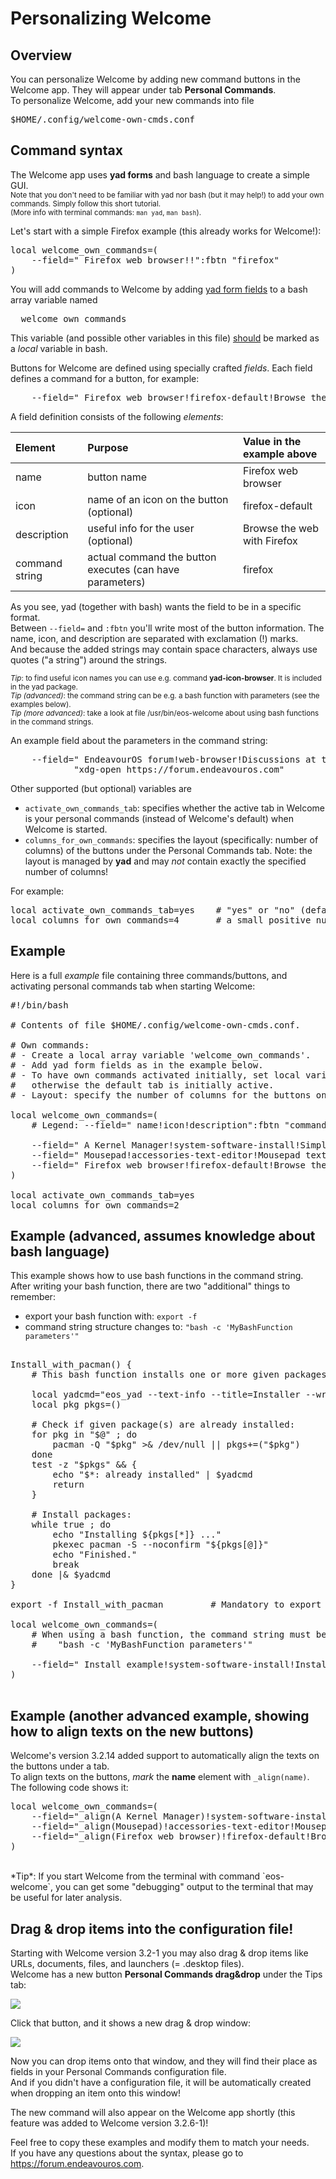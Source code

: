 # Personalizing Welcome

## Overview
You can personalize Welcome by adding new command buttons in the Welcome app. They will appear under tab **Personal Commands**.<br>
To personalize Welcome, add your new commands into file
<pre>
$HOME/.config/welcome-own-cmds.conf
</pre>

## Command syntax
The Welcome app uses **yad forms** and bash language to create a simple GUI.
<br>
<sub>Note that you don't need to be familiar with yad nor bash (but it may help!) to add your own commands.
Simply follow this short tutorial.<br>
(More info with terminal commands: `man yad`, `man bash`).
</sub>

Let's start with a simple Firefox example (this already works for Welcome!):
<pre>
local welcome_own_commands=(
    --field=" Firefox web browser!!":fbtn "firefox"
)
</pre>
You will add commands to Welcome by adding <u>yad form fields</u> to a bash array variable named
<pre>
  welcome_own_commands
</pre>
This variable (and possible other variables in this file) <u>should</u> be marked as a *local* variable in bash.<br>

Buttons for Welcome are defined using specially crafted *fields*. Each field defines a command for a button, for example:
<pre>
    --field=" Firefox web browser!firefox-default!Browse the web with Firefox":fbtn  "firefox"
</pre>

A field definition consists of the following *elements*:

Element | Purpose | Value in the example above
:--- | :--- | :---
name | button name | Firefox web browser
icon | name of an icon on the button (optional) | firefox-default
description | useful info for the user (optional) | Browse the web with Firefox
command string | actual command the button executes (can have parameters) | firefox

As you see, yad (together with bash) wants the field to be in a specific format.<br>
Between `--field=` and `:fbtn` you'll write most of the button information.
The name, icon, and description are separated with exclamation (!) marks.<br>
And because the added strings may contain space characters, always use quotes ("a string") around the strings.

<sub>*Tip*: to find useful icon names you can use e.g. command **yad-icon-browser**. It is included in the yad package.</sub><br>
<sub>*Tip (advanced)*: the command string can be e.g. a bash function with parameters (see the examples below).
</sub><br>
<sub>*Tip (more advanced)*: take a look at file /usr/bin/eos-welcome about using bash functions in the command strings.
</sub>

An example field about the parameters in the command string:
<pre>
    --field=" EndeavourOS forum!web-browser!Discussions at the EndeavourOS forum":fbtn
            "xdg-open https://forum.endeavouros.com"
</pre>

Other supported (but optional) variables are
- `activate_own_commands_tab`: specifies whether the active tab in Welcome is your personal commands (instead of Welcome's default) when Welcome is started.
- `columns_for_own_commands`: specifies the layout (specifically: number of columns) of the buttons under the Personal Commands tab. Note: the layout is managed by **yad** and may *not* contain exactly the specified number of columns!

For example:
<pre>
local activate_own_commands_tab=yes    # "yes" or "no" (default: no)
local columns_for_own_commands=4       # a small positive number (default: 2)
</pre>


## Example
Here is a full *example* file containing three commands/buttons, and activating personal commands tab when starting Welcome:
<pre>
#!/bin/bash

# Contents of file $HOME/.config/welcome-own-cmds.conf.

# Own commands:
# - Create a local array variable 'welcome_own_commands'.
# - Add yad form fields as in the example below.
# - To have own commands activated initially, set local variable 'activate_own_commands_tab' to "yes";
#   otherwise the default tab is initially active.
# - Layout: specify the number of columns for the buttons on the Personal Commands tab.

local welcome_own_commands=(
    # Legend: --field=" name!icon!description":fbtn "command"

    --field=" A Kernel Manager!system-software-install!Simple kernel manager and info source":fbtn  "akm"
    --field=" Mousepad!accessories-text-editor!Mousepad text editor":fbtn                           "mousepad"
    --field=" Firefox web browser!firefox-default!Browse the web with Firefox":fbtn                 "firefox"
)

local activate_own_commands_tab=yes
local columns_for_own_commands=2
</pre>

## Example (advanced, assumes knowledge about bash language)

This example shows how to use bash functions in the command string.<br>
After writing your bash function, there are two "additional" things to remember:
- export your bash function with: `export -f`
- command string structure changes to: `"bash -c 'MyBashFunction parameters'"`
<pre>

Install_with_pacman() {
    # This bash function installs one or more given packages. Does not reinstall any packages.

    local yadcmd="eos_yad --text-info --title=Installer --wrap --tail --width=600 --height=500 --button=yad-quit:0"
    local pkg pkgs=()

    # Check if given package(s) are already installed:
    for pkg in "$@" ; do
        pacman -Q "$pkg" >& /dev/null || pkgs+=("$pkg")
    done
    test -z "$pkgs" && {
        echo "$*: already installed" | $yadcmd
        return
    }

    # Install packages:
    while true ; do
        echo "Installing ${pkgs[*]} ..."
        pkexec pacman -S --noconfirm "${pkgs[@]}"
        echo "Finished."
        break
    done |& $yadcmd
}

export -f Install_with_pacman         # Mandatory to export the function!

local welcome_own_commands=(
    # When using a bash function, the command string must be changed like this:
    #    "bash -c 'MyBashFunction parameters'"

    --field=" Install example!system-software-install!Install some popular packages":fbtn "bash -c 'Install_with_pacman code vlc'"
)

</pre>

## Example (another advanced example, showing how to align texts on the new buttons)

Welcome's version 3.2.14 added support to automatically align the texts on the buttons under a tab.<br>
To align texts on the buttons, *mark* the **name** element with `_align(name)`.<br>
The following code shows it:

<pre>
local welcome_own_commands=(
    --field="_align(A Kernel Manager)!system-software-install!Simple kernel manager and info source":fbtn  "akm"
    --field="_align(Mousepad)!accessories-text-editor!Mousepad text editor":fbtn                           "mousepad"
    --field="_align(Firefox web browser)!firefox-default!Browse the web with Firefox":fbtn                 "firefox"
)
</pre>
<br>
*Tip*: If you start Welcome from the terminal with command `eos-welcome`, you can get some "debugging" output to the terminal that may be useful for later analysis.

## Drag & drop items into the configuration file!

Starting with Welcome version 3.2-1 you may also drag & drop items like URLs, documents, files, and launchers (= .desktop files).<br>
Welcome has a new button **Personal Commands drag&drop** under the Tips tab:

![](welcome-dnd-tips.png)

Click that button, and it shows a new drag & drop window:

![](welcome-dnd-window.png)

Now you can drop items onto that window, and they will find their place as fields in your Personal Commands configuration file.<br>
And if you didn't have a configuration file, it will be automatically created when dropping an item onto this window!

The new command will also appear on the Welcome app shortly (this feature was added to Welcome version 3.2.6-1)!

Feel free to copy these examples and modify them to match your needs.<br>
If you have any questions about the syntax, please go to https://forum.endeavouros.com.
